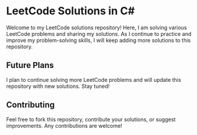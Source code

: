 # LeetCode Solutions in C#
Welcome to my LeetCode solutions repository! Here, I am solving various LeetCode problems and sharing my solutions. As I continue to practice and improve my problem-solving skills, I will keep adding more solutions to this repository.

## Future Plans
I plan to continue solving more LeetCode problems and will update this repository with new solutions. Stay tuned!

## Contributing
Feel free to fork this repository, contribute your solutions, or suggest improvements. Any contributions are welcome!
